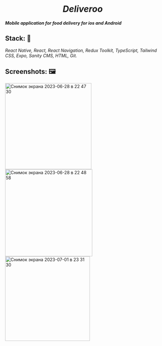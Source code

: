 <h1 align=center><i>Deliveroo</i></h1>

#### _Mobile application for food delivery for ios and Android_

## Stack: :wrench:

_React Native, React, React Navigation, Redux Toolkit, TypeScript, Tailwind CSS, Expo, Sanity CMS, HTML, Git._

## Screenshots: 🖼️

<img width="280" alt="Снимок экрана 2023-06-28 в 22 47 30" src="https://github.com/Guzzlerx/deliveroo/assets/92124996/18acb166-0a70-48c4-a217-49ddb7eb024b">
<img width="283" alt="Снимок экрана 2023-06-28 в 22 48 58" src="https://github.com/Guzzlerx/deliveroo/assets/92124996/262d1bff-093a-4db0-9823-e089cf96d9d3">
<img width="275" alt="Снимок экрана 2023-07-01 в 23 31 30" src="https://github.com/Guzzlerx/deliveroo/assets/92124996/9d47665d-4e6c-4523-99af-c654a6694b86">

